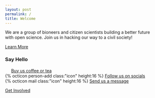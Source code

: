 ```yaml
---
layout: post
permalink: /
title: Welcome
---
```

We are a group of bioneers and citizen scientists building a better future with open science. Join us in hacking our way to a civil society!

<nav><a href="{{ site.baseurl }}/about">Learn More</a></nav>

### Say Hello

<ul style="list-style-type:none; padding-left:0">
<li><svg class="icon" height="16" viewBox="0 0 16 16" width="16">:coffee:</svg> <a href="https://ko-fi.com/bioshack" target="_blank" data-umami-event="kofi">Buy us coffee or tea</a></li>
<li>{% octicon person-add class:"icon" height:16 %} <a href="https://github.com/bioshack" target="_blank" data-umami-event="github">Follow us on socials</a></li>
<li>{% octicon mail class:"icon" height:16 %} <a href="mailto:bio@d8a.org" target="_blank" data-umami-event="email">Send us a message</a></li>
</ul>

<nav><a href="{{ site.baseurl }}/contact">Get Involved</a></nav>